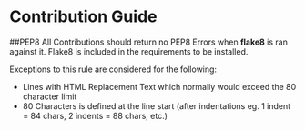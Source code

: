# Contribution Guide

##PEP8
All Contributions should return no PEP8 Errors when **flake8** is ran against it. 
Flake8 is included in the requirements to be installed.

Exceptions to this rule are considered for the following:
* Lines with HTML Replacement Text which normally would exceed the 80 character limit
* 80 Characters is defined at the line start (after indentations eg. 1 indent = 84 chars, 2 indents = 88 chars, etc.)
    
